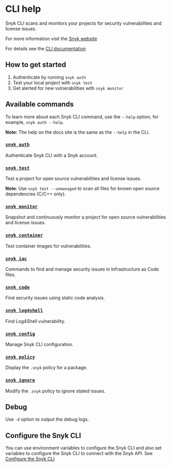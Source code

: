 # CLI help

Snyk CLI scans and monitors your projects for security vulnerabilities and license issues.

For more information visit the [Snyk website](https://snyk.io)

For details see the [CLI documentation](https://docs.snyk.io/features/snyk-cli)

## How to get started

1. Authenticate by running `snyk auth`
2. Test your local project with `snyk test`
3. Get alerted for new vulnerabilities with `snyk monitor`

## Available commands

To learn more about each Snyk CLI command, use the `--help` option, for example, `snyk auth --help`.

**Note:** The help on the docs site is the same as the `--help` in the CLI.

### [`snyk auth`](auth.md)

Authenticate Snyk CLI with a Snyk account.

### [`snyk test`](test.md)

Test a project for open source vulnerabilities and license issues.

**Note**: Use `snyk test --unmanaged` to scan all files for known open source dependencies (C/C++ only).

### [`snyk monitor`](monitor.md)

Snapshot and continuously monitor a project for open source vulnerabilities and license issues.

### [`snyk container`](container.md)

Test container images for vulnerabilities.

### [`snyk iac`](iac.md)

Commands to find and manage security issues in Infrastructure as Code files.

### [`snyk code`](code.md)

Find security issues using static code analysis.

### [`snyk log4shell`](log4shell.md)

Find Log4Shell vulnerability.

### [`snyk config`](config.md)

Manage Snyk CLI configuration.

### [`snyk policy`](policy.md)

Display the `.snyk` policy for a package.

### [`snyk ignore`](ignore.md)

Modify the `.snyk` policy to ignore stated issues.

## Debug

Use `-d` option to output the debug logs.

## Configure the Snyk CLI

You can use environment variables to configure the Snyk CLI and also set variables to configure the Snyk CLI to connect with the Snyk API. See [Configure the Snyk CLI](https://docs.snyk.io/features/snyk-cli/configure-the-snyk-cli)
